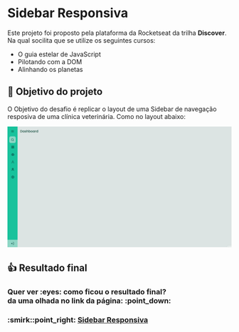 # Sidebar Responsiva
Este projeto foi proposto pela plataforma da Rocketseat da trilha **Discover**. Na qual socilita que se utilize os seguintes cursos:

* O guia estelar de JavaScript
* Pilotando com a DOM
* Alinhando os planetas

## :dart: Objetivo do projeto
O Objetivo do desafio é replicar o layout de uma Sidebar de navegação resposiva de uma clínica veterinária. Como no layout abaixo:

![Layout](images/Layout.gif)

## :thumbsup: Resultado final
<h3>Quer ver :eyes: como ficou o resultado final?<br>
da uma olhada no link da página: :point_down:</h3>
<h3>:smirk::point_right: <a href="https://alvarento.github.io/sidebar-challenge-rocketseat" target="_blank">Sidebar Responsiva</a></h3>
